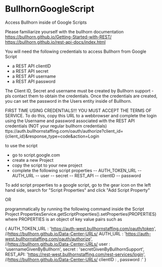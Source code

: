 # BullhornGoogleScript
Access Bullhorn inside of Google Scripts

Please familiarize yourself with the bullhorn documentation
https://bullhorn.github.io/Getting-Started-with-REST/
https://bullhorn.github.io/rest-api-docs/index.html


You will need the following credentials to access Bullhorn from Google Script
* a REST API clientID
* a REST API secret
* a REST API username
* a REST API password

The Client ID, Secret and username must be created by Bullhorn support - pls contact them to obtain the credentials. Once the credentials are created, you can set the password in the Users entity inside of Bullhorn.

FIRST TIME USING CREDENTIALS!!! YOU MUST ACCEPT THE TERMS OF SERVICE. To do this, copy this URL to a webbrowser and complete the login using the Username and password associated with the REST API credentials (NOT your regular bullhorn credentials)
ttps://auth.bullhornstaffing.com/oauth/authorize?client_id={client_id}&response_type=code&action=Login

to use the script

* go to script.google.com
* create a new Project
* copy the script to your new project
* complete the following script properties
-- AUTH_TOKEN_URL
-- AUTH_URL
-- user
-- secret 
-- REST_API
-- clientID
-- password

To add script properties to a google script, go to the gear icon on the left hand side, search for "Script Properties" and click "Add Script Property"

OR

programmatically by running the following command inside the Script Project
PropertiesService.getScriptProperties().setProperties(PROPERTIES)
where PROPERTIES is an object of key value pairs such as

{
AUTH_TOKEN_URL : 'https://auth-west.bullhornstaffing.com/oauth/token', //https://bullhorn.github.io/Data-Center-URLs/
AUTH_URL : 'https://auth-west.bullhornstaffing.com/oauth/authorize',  //https://bullhorn.github.io/Data-Center-URLs/
user : 'usernameGivenByBullhorn',
secret : 'secretGivenByBullhornSupport',
REST_API: 'https://rest-west.bullhornstaffing.com/rest-services/login', //https://bullhorn.github.io/Data-Center-URLs/
clientID : ,
password :'
}
